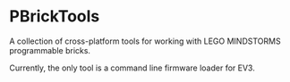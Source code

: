 PBrickTools
===========

A collection of cross-platform tools for working with LEGO MINDSTORMS
programmable bricks.

Currently, the only tool is a command line firmware loader for EV3.
